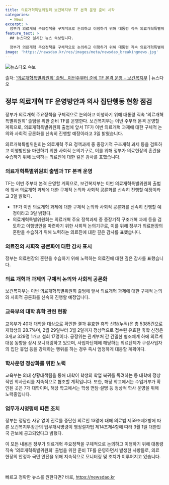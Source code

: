 ```yaml
---
title: 의료개혁특별위원회 보건복지부 TF 본격 운영 준비 시작
categories:
  - News
excerpt: >
  정부가 의료개혁 주요정책을 구체적으로 논의하고 이행하기 위해 대통령 직속 의료개혁특별위원회 출범을 위한 준비…
feature_text: >
  ## 뉴스다오 실시간 뉴스 속보입니다.

  정부가 의료개혁 주요정책을 구체적으로 논의하고 이행하기 위해 대통령 직속 의료개혁특별위원회 출범을 위한 준비…
image: 'https://newsdao.kr/res/images/meta/newsdao_breakingnews.jpg'
---
```


![뉴스다오 속보](https://newsdao.kr/res/images/meta/newsdao_breakingnews.jpg)

<p>출처: <a href="https://newsdao.kr/3267" rel="dofollow">‘의료개혁특별위원회’ 출범…이번주부터 준비 TF 본격 운영 - 보건복지부</a> | 뉴스다오</p>

<h2 data-ke-size="size26">정부 의료개혁 TF 운영방안과 의사 집단행동 현황 점검</h2>
정부가 의료개혁 주요정책을 구체적으로 논의하고 이행하기 위해 대통령 직속 '의료개혁특별위원회' 출범을 위한 준비 TF를 운영한다. 보건복지부는 이번 주부터 본격 운영할 계획으로, 의료개혁특별위원회 출범에 앞서 TF가 이번 의료개혁 과제에 대한 구체적 논의와 사회적 공론화를 신속히 진행할 예정이라고 3일 밝혔습니다.

<p data-ke-size="size16">의료개혁특별위원회는 의료개혁 주요 정책과제 중 중장기적 구조개혁 과제 등을 검토하고 이행방안을 마련하기 위한 사회적 논의기구로, 이를 위해 정부가 의료현장의 혼란을 수습하기 위해 노력하는 의료진에 대한 깊은 감사를 표했습니다.</p>

<h3>의료개혁특별위원회 출범과 TF 본격 운영</h3>
TF는 이번 주부터 본격 운영할 계획으로, 보건복지부는 이번 의료개혁특별위원회 출범에 앞서 의료개혁 과제에 대한 구체적 논의와 사회적 공론화를 신속히 진행할 예정이라고 3일 밝혔다.

<ul>
  <li>TF가 이번 의료개혁 과제에 대한 구체적 논의와 사회적 공론화를 신속히 진행할 예정이라고 3일 밝혔다.</li>
  <li>의료개혁특별위원회는 의료개혁 주요 정책과제 중 중장기적 구조개혁 과제 등을 검토하고 이행방안을 마련하기 위한 사회적 논의기구로, 이를 위해 정부가 의료현장의 혼란을 수습하기 위해 노력하는 의료진에 대한 깊은 감사를 표했습니다.</li>
</ul>

<h3>의료진의 사회적 공론화에 대한 감사 표시</h3>
정부는 의료현장의 혼란을 수습하기 위해 노력하는 의료진에 대한 깊은 감사를 표했습니다. 

<h3>의료 개혁과 과제의 구체적 논의와 사회적 공론화</h3>
보건복지부는 이번 의료개혁특별위원회 출범에 앞서 의료개혁 과제에 대한 구체적 논의와 사회적 공론화를 신속히 진행할 예정입니다.

<h3>교육부의 대학 휴학 관련 현황</h3>
교육부가 40개 대학을 대상으로 확인한 결과 유효한 휴학 신청(누적)은 총 5385건으로 재학생의 28.7%며, 2월 29일부터 3월 2일까지 정상적으로 접수된 유효한 휴학 신청은 3개교 329명 1개교 철회 17명이다. 공정위는 관계부처 간 긴밀한 협조체계 하에 의료계 대응 동향을 상시 모니터링하고 있으며, 사업자단체에 해당하는 의료단체가 구성사업자의 집단 휴업 등을 강제하는 행위를 하는 경우 즉시 엄정하게 대응할 계획이다. 

<h3>학사운영 정상화를 위한 노력</h3>
교육부는 의대 상황대책팀을 통해 대학이 학생의 학업 복귀를 독려하는 등 대학에 정상적인 학사관리를 지속적으로 협조할 계획입니다. 또한, 해당 학교에서는 수업거부가 확인된 곳은 7개 대학이며, 해당 학교에서는 학생 면담·설명 등 정상적 학사 운영을 위해 노력중입니다.

<h3>업무개시명령에 따른 조치</h3>
정부는 정당한 사유 없이 진료를 중단한 의료인 13명에 대해 의료법 제59조제2항에 따른 보건복지부장관의 업무개시명령이 행정절차법 제14조제4항에 따라 3월 1일 대한민국 관보에 공고되었다고 밝혔다. 

이 모든 내용은 정부가 의료개혁 주요정책을 구체적으로 논의하고 이행하기 위해 대통령 직속 '의료개혁특별위원회' 출범을 위한 준비 TF를 운영하면서 발생한 사항들로, 의료 현장의 안정과 국민 안전을 위해 지속적으로 모니터링 및 조치가 이루어지고 있습니다. 

<p data-ke-size="size16">&nbsp;</p> 

빠르고 정확한 뉴스를 원한다면? 바로, <a href="https://newsdao.kr" rel="dofollow">https://newsdao.kr</a>


